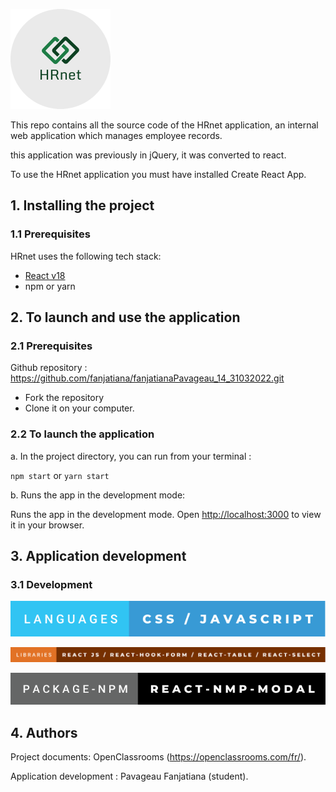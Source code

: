 ![screenshot](/src/images/logo_hrnet3.png)

This repo contains all the source code of the HRnet application, an internal web application which manages employee records.

this application was previously in jQuery, it was converted to react.

To use the HRnet application you must have installed Create React App.

## 1. Installing the project

### 1.1 Prerequisites

HRnet uses the following tech stack:

- [React v18](https://reactjs.org/blog/2022/03/08/react-18-upgrade-guide.html)
- npm or yarn


## 2. To launch and use the application

### 2.1 Prerequisites

Github repository : https://github.com/fanjatiana/fanjatianaPavageau_14_31032022.git

- Fork the repository
- Clone it on your computer.

### 2.2 To launch the application

a. In the project directory, you can run from your terminal :

`npm start`
or
`yarn start`

b. Runs the app in the development mode:

Runs the app in the development mode.
Open [http://localhost:3000](http://localhost:3000) to view it in your browser.


## 3. Application development

### 3.1 Development

![Languages](/src/images/languages-css-_-javascript.svg)

![Libraries](/src/images/libraries-react-js-_-react-hook-form-_-react-table-_-react-select.svg)

![Package](/src/images/package-npm-react-nmp-modal.svg)


## 4. Authors

Project documents: OpenClassrooms (https://openclassrooms.com/fr/).

Application development : Pavageau Fanjatiana (student).
